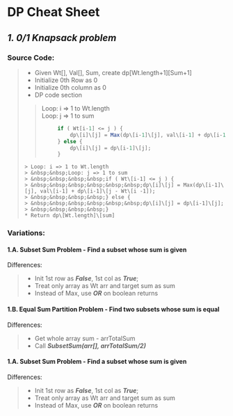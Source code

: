 # **DP Cheat Sheet**

## _**1. 0/1 Knapsack problem**_
### Source Code:
> * Given Wt[], Val[], Sum, create dp\[Wt.length+1]\[Sum+1]
> * Initialize 0th Row as 0
> * Initialize 0th column as 0
> * DP code section
> 
>> Loop: i => 1 to Wt.length  
>> Loop: j => 1 to sum
>> ```java  
>>      if ( Wt[i-1] <= j ) {  
>>          dp\[i]\[j] = Max(dp\[i-1]\[j], val\[i-1] + dp\[i-1]\[j - Wt\[i -1]);  
>>      } else {  
>>          dp\[i]\[j] = dp\[i-1]\[j];  
>>      }
> ```
>> Loop: i => 1 to Wt.length  
>> &nbsp;&nbsp;Loop: j => 1 to sum  
>> &nbsp;&nbsp;&nbsp;&nbsp;if ( Wt\[i-1] <= j ) {  
>> &nbsp;&nbsp;&nbsp;&nbsp;&nbsp;&nbsp;dp\[i]\[j] = Max(dp\[i-1]\[j], val\[i-1] + dp\[i-1]\[j - Wt\[i -1]);  
>> &nbsp;&nbsp;&nbsp;&nbsp;} else {  
>> &nbsp;&nbsp;&nbsp;&nbsp;&nbsp;&nbsp;dp\[i]\[j] = dp\[i-1]\[j];  
>> &nbsp;&nbsp;&nbsp;&nbsp;}
> * Return dp\[Wt.length]\[sum]

### Variations:

#### 1.A. Subset Sum Problem - Find a subset whose sum is given
Differences:
> * Init 1st row as _**False**_, 1st col as _**True**_; 
> * Treat only array as Wt arr and target sum as sum
> * Instead of Max, use _**OR**_ on boolean returns

#### 1.B. Equal Sum Partition Problem - Find two subsets whose sum is equal
Differences:
> * Get whole array sum - arrTotalSum
> * Call _**SubsetSum(arr[], arrTotalSum/2)**_

#### 1.A. Subset Sum Problem - Find a subset whose sum is given
Differences:
> * Init 1st row as _**False**_, 1st col as _**True**_; 
> * Treat only array as Wt arr and target sum as sum
> * Instead of Max, use _**OR**_ on boolean returns
